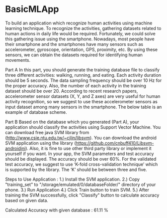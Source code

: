 # BasicMLApp

To build an application which recognize human activities using machine learning technique. To recognize the activities, gathering datasets related to human actions in daily life would be required. Fortunately, we could solve this gathering issue using the smartphone. Nowadays, most people have their smartphone and the smartphones have many sensors such as accelerometer, gyroscope, orientation, GPS, proximity, etc. By using these sensors, we can obtain the datasets required for identifying human movements. 

Part A
	In this part, you should generate the training database file to classify three different activities: walking, running, and eating. Each activity duration should be 5 seconds. The data sampling frequency should be over 10 Hz for the proper accuracy. Also, the number of each activity in the training dataset should be over 20. According to recent research papers, accelerometer sensor datasets (X, Y, and Z axes) are very useful for human activity recognition, so we suggest to use these accelerometer sensors as input dataset among many sensors in the smartphone. The below table is an example of database scheme. 

Part B
	Based on the database which you generated (Part A), your application should classify the activities using Support Vector Machine. You can download free java SVM library from (http://www.csie.ntu.edu.tw/~cjlin/libsvm). You can download the android SVM application using the library (https://github.com/cnbuff410/Libsvm-androidjni). Also, it is fine to use other third party library or implement it yourself if you want. In your app, the SVM parameters and test accuracy should be displayed. The accuracy should be over 60%. For the validated test accuracy, we suggest to use ‘K-fold cross-validation technique’ which is supported by the library. The ‘K’ should be between three and five.

Steps to Use Application : 
1.) Install the SVM application.
2.) Copy "training_set" to "/storage/emulated/0/databaseFolder/" directory of your phone.
3.) Run Application
4.) Click Train button to train SVM.
5.) After training the SVM successfully, click "Classify" button to calculate accuracy based on given data.

Calculated Accuracy with given database : 61.11 %